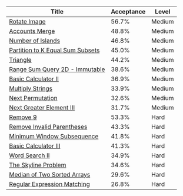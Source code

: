 | Title                                                                                              | Acceptance   | Level   |
|----------------------------------------------------------------------------------------------------|--------------|---------|
| [Rotate Image](https://leetcode.com/problems/rotate-image)                                         | 56.7%        | Medium  |
| [Accounts Merge](https://leetcode.com/problems/accounts-merge)                                     | 48.8%        | Medium  |
| [Number of Islands](https://leetcode.com/problems/number-of-islands)                               | 46.8%        | Medium  |
| [Partition to K Equal Sum Subsets](https://leetcode.com/problems/partition-to-k-equal-sum-subsets) | 45.0%        | Medium  |
| [Triangle](https://leetcode.com/problems/triangle)                                                 | 44.2%        | Medium  |
| [Range Sum Query 2D - Immutable](https://leetcode.com/problems/range-sum-query-2d-immutable)       | 38.6%        | Medium  |
| [Basic Calculator II](https://leetcode.com/problems/basic-calculator-ii)                           | 36.9%        | Medium  |
| [Multiply Strings](https://leetcode.com/problems/multiply-strings)                                 | 33.9%        | Medium  |
| [Next Permutation](https://leetcode.com/problems/next-permutation)                                 | 32.6%        | Medium  |
| [Next Greater Element III](https://leetcode.com/problems/next-greater-element-iii)                 | 31.7%        | Medium  |
| [Remove 9](https://leetcode.com/problems/remove-9)                                                 | 53.3%        | Hard    |
| [Remove Invalid Parentheses](https://leetcode.com/problems/remove-invalid-parentheses)             | 43.3%        | Hard    |
| [Minimum Window Subsequence](https://leetcode.com/problems/minimum-window-subsequence)             | 41.8%        | Hard    |
| [Basic Calculator III](https://leetcode.com/problems/basic-calculator-iii)                         | 41.3%        | Hard    |
| [Word Search II](https://leetcode.com/problems/word-search-ii)                                     | 34.9%        | Hard    |
| [The Skyline Problem](https://leetcode.com/problems/the-skyline-problem)                           | 34.6%        | Hard    |
| [Median of Two Sorted Arrays](https://leetcode.com/problems/median-of-two-sorted-arrays)           | 29.6%        | Hard    |
| [Regular Expression Matching](https://leetcode.com/problems/regular-expression-matching)           | 26.8%        | Hard    |